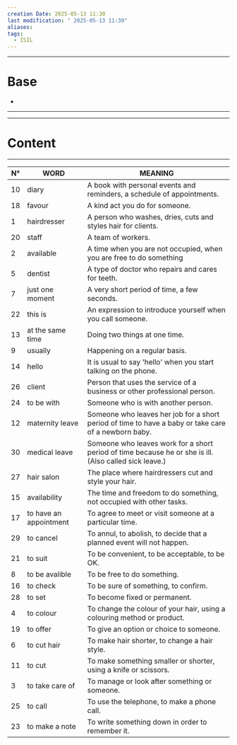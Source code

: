 ```yaml
---
creation Date: 2025-05-13 11:30
last modification: " 2025-05-13 11:30"
aliases: 
tags:
  - ISIL
---
```

___
# Base
- 
___
___
# Content
___

| N°  | WORD                   | MEANING                                                                                                |
| --- | ---------------------- | ------------------------------------------------------------------------------------------------------ |
| 10  | diary                  | A book with personal events and reminders, a schedule of appointments.                                 |
| 18  | favour                 | A kind act you do for someone.                                                                         |
| 1   | hairdresser            | A person who washes, dries, cuts and styles hair for clients.                                          |
| 20  | staff                  | A team of workers.                                                                                     |
| 2   | available              | A time when you are not occupied, when you are free to do something                                    |
| 5   | dentist                | A type of doctor who repairs and cares for teeth.                                                      |
| 7   | just one moment        | A very short period of time, a few seconds.                                                            |
| 22  | this is                | An expression to introduce yourself when you call someone.                                             |
| 13  | at the same time       | Doing two things at one time.                                                                          |
| 9   | usually                | Happening on a regular basis.                                                                          |
| 14  | hello                  | It is usual to say 'hello' when you start talking on the phone.                                        |
| 26  | client                 | Person that uses the service of a business or other professional person.                               |
| 24  | to be with             | Someone who is with another person.                                                                    |
| 12  | maternity leave        | Someone who leaves her job for a short period of time to have a baby or take care of a newborn baby.   |
| 30  | medical leave          | Someone who leaves work for a short period of time because he or she is ill. (Also called sick leave.) |
| 27  | hair salon             | The place where hairdressers cut and style your hair.                                                  |
| 15  | availability           | The time and freedom to do something, not occupied with other tasks.                                   |
| 17  | to have an appointment | To agree to meet or visit someone at a particular time.                                                |
| 29  | to cancel              | To annul, to abolish, to decide that a planned event will not happen.                                  |
| 21  | to suit                | To be convenient, to be acceptable, to be OK.                                                          |
| 8   | to be avalible         | To be free to do something.                                                                            |
| 16  | to check               | To be sure of something, to confirm.                                                                   |
| 28  | to set                 | To become fixed or permanent.                                                                          |
| 4   | to colour              | To change the colour of your hair, using a colouring method or product.                                |
| 19  | to offer               | To give an option or choice to someone.                                                                |
| 6   | to cut hair            | To make hair shorter, to change a hair style.                                                          |
| 11  | to cut                 | To make something smaller or shorter, using a knife or scissors.                                       |
| 3   | to take care of        | To manage or look after something or someone.                                                          |
| 25  | to call                | To use the telephone, to make a phone call.                                                            |
| 23  | to make a note         | To write something down in order to remember it.                                                       |

